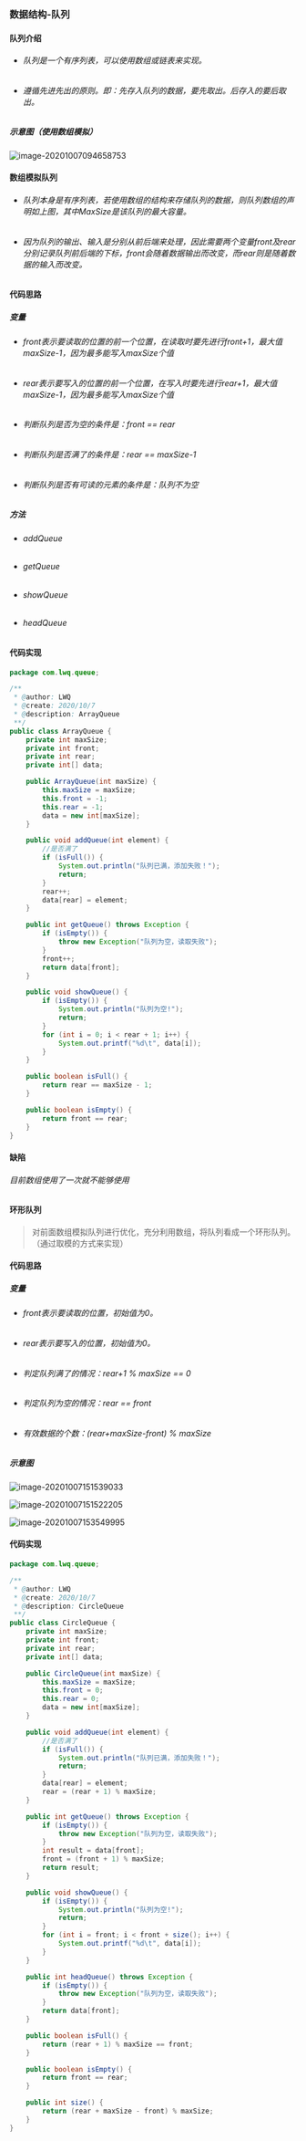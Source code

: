 ### 数据结构-队列

#### 队列介绍

- ###### 队列是一个有序列表，可以使用数组或链表来实现。

- ###### 遵循先进先出的原则。即：先存入队列的数据，要先取出。后存入的要后取出。

##### 示意图（使用数组模拟）

![image-20201007094658753](E:\source_code\datastruct\image\image-20201007094658753.png)





#### 数组模拟队列

- ###### 队列本身是有序列表，若使用数组的结构来存储队列的数据，则队列数组的声明如上图，其中MaxSize是该队列的最大容量。

- ###### 因为队列的输出、输入是分别从前后端来处理，因此需要两个变量front及rear分别记录队列前后端的下标，front会随着数据输出而改变，而rear则是随着数据的输入而改变。



#### 代码思路

##### 变量

- ###### front表示要读取的位置的前一个位置，在读取时要先进行front+1，最大值maxSize-1，因为最多能写入maxSize个值

- ###### rear表示要写入的位置的前一个位置，在写入时要先进行rear+1，最大值maxSize-1，因为最多能写入maxSize个值

- ###### 判断队列是否为空的条件是：front == rear

- ###### 判断队列是否满了的条件是：rear == maxSize-1

- ###### 判断队列是否有可读的元素的条件是：队列不为空

##### 方法

- ###### addQueue

- ###### getQueue

- ###### showQueue

- ###### headQueue



#### 代码实现

```java
package com.lwq.queue;

/**
 * @author: LWQ
 * @create: 2020/10/7
 * @description: ArrayQueue
 **/
public class ArrayQueue {
    private int maxSize;
    private int front;
    private int rear;
    private int[] data;

    public ArrayQueue(int maxSize) {
        this.maxSize = maxSize;
        this.front = -1;
        this.rear = -1;
        data = new int[maxSize];
    }

    public void addQueue(int element) {
        //是否满了
        if (isFull()) {
            System.out.println("队列已满，添加失败！");
            return;
        }
        rear++;
        data[rear] = element;
    }

    public int getQueue() throws Exception {
        if (isEmpty()) {
            throw new Exception("队列为空，读取失败");
        }
        front++;
        return data[front];
    }

    public void showQueue() {
        if (isEmpty()) {
            System.out.println("队列为空!");
            return;
        }
        for (int i = 0; i < rear + 1; i++) {
            System.out.printf("%d\t", data[i]);
        }
    }

    public boolean isFull() {
        return rear == maxSize - 1;
    }

    public boolean isEmpty() {
        return front == rear;
    }
}

```



#### 缺陷

###### 目前数组使用了一次就不能够使用



#### 环形队列

> 对前面数组模拟队列进行优化，充分利用数组，将队列看成一个环形队列。（通过取模的方式来实现）



#### 代码思路

##### 变量

- ###### front表示要读取的位置，初始值为0。

- ###### rear表示要写入的位置，初始值为0。

- ###### 判定队列满了的情况：rear+1 % maxSize == 0

- ###### 判定队列为空的情况：rear == front

- ###### 有效数据的个数：(rear+maxSize-front) % maxSize

##### 示意图

![image-20201007151539033](E:\source_code\datastruct\image\image-20201007151539033.png)

![image-20201007151522205](E:\source_code\datastruct\image\image-20201007151522205.png)



![image-20201007153549995](E:\source_code\datastruct\image\image-20201007153549995.png)

#### 代码实现

```java
package com.lwq.queue;

/**
 * @author: LWQ
 * @create: 2020/10/7
 * @description: CircleQueue
 **/
public class CircleQueue {
    private int maxSize;
    private int front;
    private int rear;
    private int[] data;

    public CircleQueue(int maxSize) {
        this.maxSize = maxSize;
        this.front = 0;
        this.rear = 0;
        data = new int[maxSize];
    }

    public void addQueue(int element) {
        //是否满了
        if (isFull()) {
            System.out.println("队列已满，添加失败！");
            return;
        }
        data[rear] = element;
        rear = (rear + 1) % maxSize;
    }

    public int getQueue() throws Exception {
        if (isEmpty()) {
            throw new Exception("队列为空，读取失败");
        }
        int result = data[front];
        front = (front + 1) % maxSize;
        return result;
    }

    public void showQueue() {
        if (isEmpty()) {
            System.out.println("队列为空!");
            return;
        }
        for (int i = front; i < front + size(); i++) {
            System.out.printf("%d\t", data[i]);
        }
    }

    public int headQueue() throws Exception {
        if (isEmpty()) {
            throw new Exception("队列为空，读取失败");
        }
        return data[front];
    }

    public boolean isFull() {
        return (rear + 1) % maxSize == front;
    }

    public boolean isEmpty() {
        return front == rear;
    }

    public int size() {
        return (rear + maxSize - front) % maxSize;
    }
}

```

